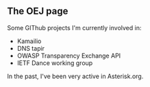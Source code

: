 ## The OEJ page

Some GIThub projects I'm currently involved in:

- Kamailio
- DNS tapir
- OWASP Transparency Exchange API
- IETF Dance working group

In the past, I've been very active in Asterisk.org.
